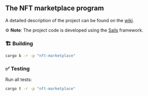 ## The **NFT marketplace** program

A detailed description of the project can be found on the [wiki](https://wiki.vara.network/docs/examples/NFTs/nft-marketplace/marketplace).

⚙️ **Note**: The project code is developed using the [Sails](https://github.com/gear-tech/sails) framework.


### 🏗️ Building

```sh
cargo b -r -p "nft-marketplace"
```

### ✅ Testing

Run all tests:
```sh
cargo t -r -p "nft-marketplace"
```
